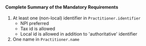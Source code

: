 #### Complete Summary of the Mandatory Requirements

1.  At least one (non-local) identifier in `Practitioner.identifier`
    -   NPI preferred
    -   Tax id is allowed
    -   Local id is allowed in addition to 'authoritative' identifier
1.  One name in `Practitioner.name`




[NUCC - Classification]: Valueset-us-core-provider-role.html
[NUCC - Specialization]: Valueset-us-core-provider-specialty.html
